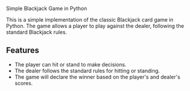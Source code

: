Simple Blackjack Game in Python

This is a simple implementation of the classic Blackjack card game in Python. The game allows a player to play against the dealer, following the standard Blackjack rules.

## Features

- The player can hit or stand to make decisions.
- The dealer follows the standard rules for hitting or standing.
- The game will declare the winner based on the player's and dealer's scores.
